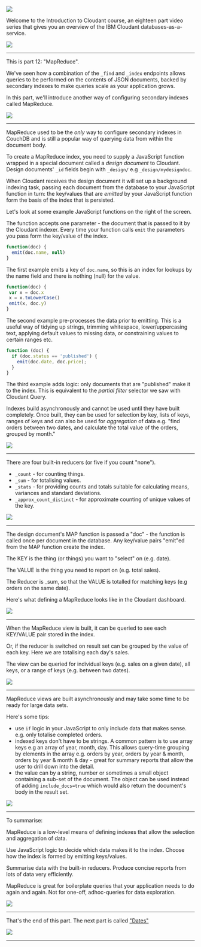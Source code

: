 ![](slides/Slide0.png)

Welcome to the Introduction to Cloudant course, an eighteen part video series that gives you an overview of the IBM Cloudant databases-as-a-service.

![](slides/Slide1.png)

---

This is part 12: "MapReduce".

We've seen how a combination of the `_find` and `_index` endpoints allows queries to be performed on the contents of JSON documents, backed by secondary indexes to make queries scale as your application grows.

In this part, we'll introduce another way of configuring secondary indexes called MapReduce.

![](slides/Slide89.png)

---

MapReduce used to be the _only_ way to configure secondary indexes in CouchDB and is still a popular way of querying data from within the document body.

To create a MapReduce index, you need to supply a JavaScript function wrapped in a special document called a _design document_ to Cloudant. Design documents' `_id` fields begin with `_design/` e.g `_design/mydesigndoc`. 

When Cloudant receives the design document it will set up a background indexing task, passing each document from the database to your JavaScript function in turn: the key/values that are _emitted_ by your JavaScript function form the basis of the index that is persisted.

Let's look at some example JavaScript functions on the right of the screen. 

The function accepts one parameter - the document that is passed to it by the Cloudant indexer. Every time your function calls `emit` the parameters you pass form the key/value of the index. 

```js
function(doc) {
  emit(doc.name, null)
}
```

The first example emits a key of `doc.name`, so this is an index for lookups by the name field and there is nothing (null) for the value.

```js
function(doc) {
 var x = doc.x
 x = x.toLowerCase()
 emit(x, doc.y)
}
```

The second example pre-processes the data prior to emitting. This is a useful way of tidying up strings, trimming whitespace, lower/uppercasing text, applying default values to missing data, or constraining values to certain ranges etc.

```js
function (doc) { 
  if (doc.status == 'published') {
    emit(doc.date, doc.price);
  }
}
```

The third example adds logic: only documents that are "published" make it to the index. This is equivalent to the _partial filter_ selector we saw with Cloudant Query.

Indexes build asynchronously and cannot be used until they have built completely. Once built, they can be used for selection by key, lists of keys, ranges of keys and can also be used for _aggregation_ of data e.g. "find orders between two dates, and calculate the total value of the orders, grouped by month."

![](slides/Slide90.png)

---

There are four built-in reducers (or five if you count "none").

- `_count` - for counting things.
- `_sum` - for totalising values.
- `_stats` - for providing counts and totals suitable for calculating means, variances and standard deviations.
- `_approx_count_distinct` - for approximate counting of unique values of the key.

![](slides/Slide91.png)

---

The design document's MAP function is passed a "doc" - the function is called once per document in the database. Any key/value pairs "emit"ed from the MAP function create the index.

The KEY is the thing (or things) you want to "select" on (e.g. date).

The VALUE is the thing you need to report on (e.g. total sales).

The Reducer is _sum, so that the VALUE  is totalled for matching keys (e.g orders on the same date).

Here's what defining a MapReduce looks like in the Cloudant dashboard.

![](slides/Slide92.png)

---

When the MapReduce view is built, it can be queried to see each KEY/VALUE pair stored in the index.

Or, if the reducer is switched on result set can be grouped by the value of each key. Here we are totalising each day's sales.

The view can be queried for individual keys (e.g. sales on a given date), all keys, or a range of keys (e.g. between two dates).

![](slides/Slide93.png)

---


MapReduce views are built asynchronously and may take some time to be ready for large data sets.

Here's some tips:

- use `if` logic in your JavaScript to only include data that makes sense. e.g. only totalise completed orders.
- indexed keys don't have to be strings. A common pattern is to use array keys e.g an array of year, month, day. This allows query-time grouping by elements in the array e.g. orders by year, orders by year & month, orders by year & month & day - great for summary reports that allow the user to drill down into the detail.
- the value can by a string, number or sometimes a small object containing a sub-set of the document. The object can be used instead of adding `include_docs=true` which would also return the document's body in the result set.

![](slides/Slide94.png)

---

To summarise:

MapReduce is a low-level means of defining indexes that allow the selection and aggregation of data. 

Use JavaScript logic to decide which data makes it to the index. Choose how the index is formed by emitting keys/values.

Summarise data with the built-in reducers.
Produce concise reports from lots of data very efficiently.

MapReduce is great for boilerplate queries that your application needs to do again and again. Not for one-off, adhoc-queries for data exploration.

![](slides/Slide95.png)

---

That's the end of this part. The next part is called ["Dates"](./Part&#32;13&#32;-&#32;Dates.md)
 
![](slides/Slide0.png)

---